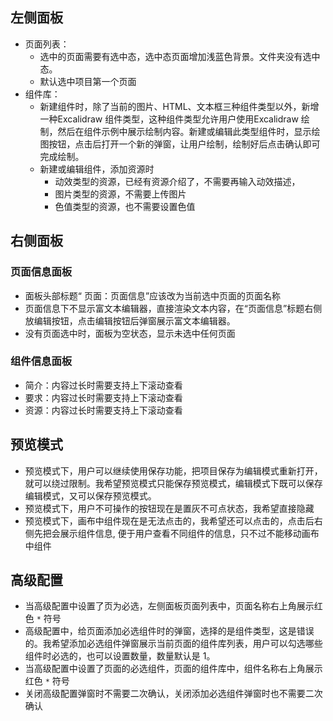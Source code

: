 ## 左侧面板
- 页面列表：
	- 选中的页面需要有选中态，选中态页面增加浅蓝色背景。文件夹没有选中态。
	- 默认选中项目第一个页面
- 组件库：
	- 新建组件时，除了当前的图片、HTML、文本框三种组件类型以外，新增一种Excalidraw 组件类型，这种组件类型允许用户使用Excalidraw 绘制，然后在组件示例中展示绘制内容。新建或编辑此类型组件时，显示绘图按钮，点击后打开一个新的弹窗，让用户绘制，绘制好后点击确认即可完成绘制。
	- 新建或编辑组件，添加资源时
		- 动效类型的资源，已经有资源介绍了，不需要再输入动效描述，
		- 图片类型的资源，不需要上传图片
		- 色值类型的资源，也不需要设置色值
## 右侧面板
### 页面信息面板
- 面板头部标题“ 页面：页面信息”应该改为当前选中页面的页面名称
- 页面信息下不显示富文本编辑器，直接渲染文本内容，在“页面信息”标题右侧放编辑按钮，点击编辑按钮后弹窗展示富文本编辑器。
- 没有页面选中时，面板为空状态，显示未选中任何页面
### 组件信息面板
- 简介：内容过长时需要支持上下滚动查看
- 要求：内容过长时需要支持上下滚动查看
- 资源：内容过长时需要支持上下滚动查看

## 预览模式
- 预览模式下，用户可以继续使用保存功能，把项目保存为编辑模式重新打开，就可以绕过限制。我希望预览模式只能保存预览模式，编辑模式下既可以保存编辑模式，又可以保存预览模式。
- 预览模式下，用户不可操作的按钮现在是置灰不可点状态，我希望直接隐藏
- 预览模式下，画布中组件现在是无法点击的，我希望还可以点击的，点击后右侧先把会展示组件信息, 便于用户查看不同组件的信息，只不过不能移动画布中组件

## 高级配置
- 当高级配置中设置了页为必选，左侧面板页面列表中，页面名称右上角展示红色 `*` 符号
- 高级配置中，给页面添加必选组件时的弹窗，选择的是组件类型，这是错误的。我希望添加必选组件弹窗展示当前页面的组件库列表，用户可以勾选哪些组件时必选的，也可以设置数量，数量默认是 1。
- 当高级配置中设置了页面的必选组件，页面的组件库中，组件名称右上角展示红色 `*` 符号
- 关闭高级配置弹窗时不需要二次确认，关闭添加必选组件弹窗时也不需要二次确认


  

